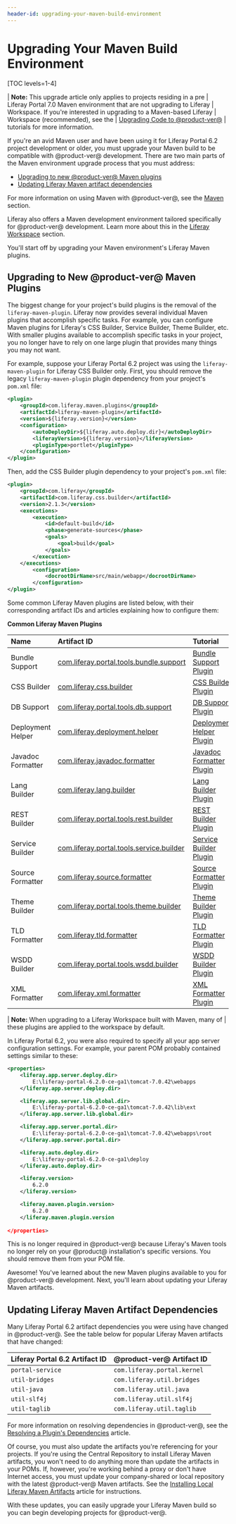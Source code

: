 ```yaml
---
header-id: upgrading-your-maven-build-environment
---
```


# Upgrading Your Maven Build Environment

[TOC levels=1-4]

| **Note:** This upgrade article only applies to projects residing in a pre
| Liferay Portal 7.0 Maven environment that are not upgrading to Liferay
| Workspace. If you're interested in upgrading to a Maven-based Liferay
| Workspace (recommended), see the
| [Upgrading Code to @product-ver@](/docs/tutorials/7-2/-/knowledge_base/t/upgrading-code-to-product-ver)
| tutorials for more information.

If you're an avid Maven user and have been using it for Liferay Portal 6.2
project development or older, you must upgrade your Maven build to be compatible
with @product-ver@ development. There are two main parts of the Maven
environment upgrade process that you must address:

- [Upgrading to new @product-ver@ Maven plugins](#upgrading-to-new-product-ver-maven-plugins)
- [Updating Liferay Maven artifact dependencies](#updating-liferay-maven-artifact-dependencies)

For more information on using Maven with @product-ver@, see the
[Maven](/docs/reference/7-2/-/knowledge_base/r/maven) section.

Liferay also offers a Maven development environment tailored specifically for
@product-ver@ development. Learn more about this in the
[Liferay Workspace](/docs/reference/7-2/-/knowledge_base/r/liferay-workspace)
section.

You'll start off by upgrading your Maven environment's Liferay Maven plugins.

## Upgrading to New @product-ver@ Maven Plugins

The biggest change for your project's build plugins is the removal of the
`liferay-maven-plugin`. Liferay now provides several individual Maven plugins
that accomplish specific tasks. For example, you can configure Maven plugins for
Liferay's CSS Builder, Service Builder, Theme Builder, etc. With smaller plugins
available to accomplish specific tasks in your project, you no longer have to
rely on one large plugin that provides many things you may not want.

For example, suppose your Liferay Portal 6.2 project was using the
`liferay-maven-plugin` for Liferay CSS Builder only. First, you should remove
the legacy `liferay-maven-plugin` plugin dependency from your project's
`pom.xml` file:

```xml
<plugin>
    <groupId>com.liferay.maven.plugins</groupId>
    <artifactId>liferay-maven-plugin</artifactId>
    <version>${liferay.version}</version>
    <configuration>
        <autoDeployDir>${liferay.auto.deploy.dir}</autoDeployDir>
        <liferayVersion>${liferay.version}</liferayVersion>
        <pluginType>portlet</pluginType>
    </configuration>
</plugin>
```

Then, add the CSS Builder plugin dependency to your project's `pom.xml` file:

```xml
<plugin>
    <groupId>com.liferay</groupId>
    <artifactId>com.liferay.css.builder</artifactId>
    <version>2.1.3</version>
    <executions>
        <execution>
            <id>default-build</id>
            <phase>generate-sources</phase>
            <goals>
                <goal>build</goal>
            </goals>
        </execution>
    </executions>
        <configuration>
            <docrootDirName>src/main/webapp</docrootDirName>
        </configuration>
</plugin>
```

Some common Liferay Maven plugins are listed below, with their corresponding
artifact IDs and articles explaining how to configure them:

**Common Liferay Maven Plugins**

Name | Artifact ID | Tutorial |
:----| :---------- | :------- |
Bundle Support | [com.liferay.portal.tools.bundle.support](https://search.maven.org/search?q=com.liferay.portal.tools.bundle.support) | [Bundle Support Plugin](/docs/7-2/reference/-/knowledge_base/r/bundle-support-plugin) |
CSS Builder | [com.liferay.css.builder](https://search.maven.org/search?q=com.liferay.css.builder) | [CSS Builder Plugin](/docs/7-2/reference/-/knowledge_base/r/css-builder-plugin) |
DB Support | [com.liferay.portal.tools.db.support](https://search.maven.org/search?q=com.liferay.portal.tools.db.support) | [DB Support Plugin](/docs/7-2/reference/-/knowledge_base/r/db-support-plugin)
Deployment Helper | [com.liferay.deployment.helper](https://search.maven.org/search?q=com.liferay.deployment.helper) | [Deployment Helper Plugin](/docs/7-2/reference/-/knowledge_base/r/deployment-helper-plugin) |
Javadoc Formatter | [com.liferay.javadoc.formatter](https://search.maven.org/search?q=com.liferay.javadoc.formatter) | [Javadoc Formatter Plugin](/docs/7-2/reference/-/knowledge_base/r/javadoc-formatter-plugin) |
Lang Builder | [com.liferay.lang.builder](https://search.maven.org/search?q=com.liferay.lang.builder) | [Lang Builder Plugin](/docs/7-2/reference/-/knowledge_base/r/lang-builder-plugin) |
REST Builder | [com.liferay.portal.tools.rest.builder](https://search.maven.org/search?q=com.liferay.portal.tools.rest.builder) | [REST Builder Plugin](/docs/7-2/reference/-/knowledge_base/r/rest-builder-plugin) |
Service Builder | [com.liferay.portal.tools.service.builder](https://search.maven.org/search?q=com.liferay.portal.tools.service.builder) | [Service Builder Plugin](/docs/7-2/reference/-/knowledge_base/r/service-builder-plugin) |
Source Formatter | [com.liferay.source.formatter](https://search.maven.org/search?q=com.liferay.source.formatter) | [Source Formatter Plugin](/docs/7-2/reference/-/knowledge_base/r/source-formatter-plugin) |
Theme Builder | [com.liferay.portal.tools.theme.builder](https://search.maven.org/search?q=com.liferay.portal.tools.theme.builder) | [Theme Builder Plugin](/docs/7-2/reference/-/knowledge_base/r/theme-builder-plugin) |
TLD Formatter | [com.liferay.tld.formatter](https://search.maven.org/search?q=com.liferay.tld.formatter) |[TLD Formatter Plugin](/docs/7-2/reference/-/knowledge_base/r/tld-formatter-plugin) |
WSDD Builder | [com.liferay.portal.tools.wsdd.builder](https://search.maven.org/search?q=com.liferay.portal.tools.wsdd.builder) | [WSDD Builder Plugin](/docs/7-2/reference/-/knowledge_base/r/wsdd-builder-plugin) |
XML Formatter | [com.liferay.xml.formatter](https://search.maven.org/search?q=com.liferay.xml.formatter) | [XML Formatter Plugin](/docs/7-2/reference/-/knowledge_base/r/xml-formatter-plugin) |

| **Note:** When upgrading to a Liferay Workspace built with Maven, many of
| these plugins are applied to the workspace by default.

In Liferay Portal 6.2, you were also required to specify all your app server
configuration settings. For example, your parent POM probably contained settings
similar to these:

```xml
<properties>
    <liferay.app.server.deploy.dir>
        E:\liferay-portal-6.2.0-ce-ga1\tomcat-7.0.42\webapps
    </liferay.app.server.deploy.dir>

    <liferay.app.server.lib.global.dir>
        E:\liferay-portal-6.2.0-ce-ga1\tomcat-7.0.42\lib\ext
    </liferay.app.server.lib.global.dir>

    <liferay.app.server.portal.dir>
        E:\liferay-portal-6.2.0-ce-ga1\tomcat-7.0.42\webapps\root
    </liferay.app.server.portal.dir> 

    <liferay.auto.deploy.dir>
        E:\liferay-portal-6.2.0-ce-ga1\deploy
    </liferay.auto.deploy.dir>

    <liferay.version>
        6.2.0
    </liferay.version>

    <liferay.maven.plugin.version>
        6.2.0
    </liferay.maven.plugin.version
 
</properties>
```

This is no longer required in @product-ver@ because Liferay's Maven tools no
longer rely on your @product@ installation's specific versions. You should
remove them from your POM file.

Awesome! You've learned about the new Maven plugins available to you for
@product-ver@ development. Next, you'll learn about updating your Liferay Maven
artifacts.

## Updating Liferay Maven Artifact Dependencies

Many Liferay Portal 6.2 artifact dependencies you were using have changed in
@product-ver@. See the table below for popular Liferay Maven artifacts that have
changed:

Liferay Portal 6.2 Artifact ID | @product-ver@ Artifact ID |
:----------------------------- | :------------------------ |
`portal-service` | `com.liferay.portal.kernel` |
`util-bridges` | `com.liferay.util.bridges` |
`util-java` | `com.liferay.util.java` |
`util-slf4j` | `com.liferay.util.slf4j` |
`util-taglib` | `com.liferay.util.taglib` |

For more information on resolving dependencies in @product-ver@, see the
[Resolving a Plugin's Dependencies](/docs/7-2/customization/-/knowledge_base/c/configuring-dependencies)
article.

Of course, you must also update the artifacts you're referencing for your
projects. If you're using the Central Repository to install Liferay Maven
artifacts, you won't need to do anything more than update the artifacts in
your POMs. If, however, you're working behind a proxy or don't have Internet
access, you must update your company-shared or local repository with the latest
@product-ver@ Maven artifacts. See the
[Installing Local Liferay Maven Artifacts](/docs/7-2/reference/-/knowledge_base/r/installing-local-liferay-maven-artifacts)
article for instructions.

With these updates, you can easily upgrade your Liferay Maven build so you can
begin developing projects for @product-ver@.
